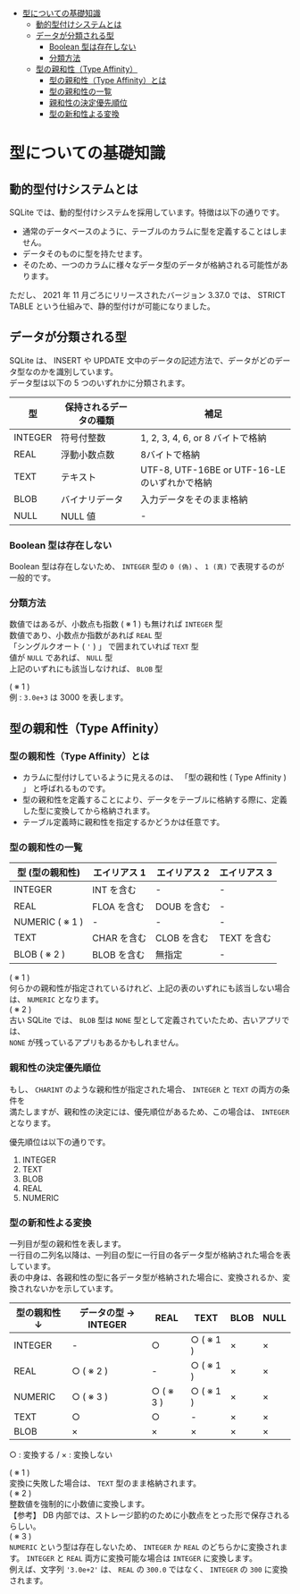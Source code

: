 <!-- TOC START min:1 max:3 link:true asterisk:false update:true -->
- [型についての基礎知識](#型についての基礎知識)
  - [動的型付けシステムとは](#動的型付けシステムとは)
  - [データが分類される型](#データが分類される型)
    - [Boolean 型は存在しない](#boolean-型は存在しない)
    - [分類方法](#分類方法)
  - [型の親和性（Type Affinity）](#型の親和性type-affinity)
    - [型の親和性（Type Affinity）とは](#型の親和性type-affinityとは)
    - [型の親和性の一覧](#型の親和性の一覧)
    - [親和性の決定優先順位](#親和性の決定優先順位)
    - [型の新和性よる変換](#型の新和性よる変換)
<!-- TOC END -->


# 型についての基礎知識

## 動的型付けシステムとは

SQLite では、動的型付けシステムを採用しています。特徴は以下の通りです。

- 通常のデータベースのように、テーブルのカラムに型を定義することはしません。
- データそのものに型を持たせます。
- そのため、一つのカラムに様々なデータ型のデータが格納される可能性があります。

ただし、 2021 年 11 月ごろにリリースされたバージョン 3.37.0 では、 STRICT TABLE という仕組みで、静的型付けが可能になりました。


## データが分類される型

SQLite は、 INSERT や UPDATE 文中のデータの記述方法で、データがどのデータ型なのかを識別しています。  
データ型は以下の 5 つのいずれかに分類されます。

| 型      | 保持されるデータの種類 | 補足                                         |
|---------|------------------------|----------------------------------------------|
| INTEGER | 符号付整数             | 1, 2, 3, 4, 6, or 8 バイトで格納             |
| REAL    | 浮動小数点数           | 8バイトで格納                                |
| TEXT    | テキスト               | UTF-8, UTF-16BE or UTF-16-LEのいずれかで格納 |
| BLOB    | バイナリデータ         | 入力データをそのまま格納                     |
| NULL    | NULL 値                | -                                            |

### Boolean 型は存在しない

Boolean 型は存在しないため、 `INTEGER` 型の `0 (偽)` 、 `1 (真)` で表現するのが一般的です。


### 分類方法

数値ではあるが、小数点も指数 ( ※ 1 ) も無ければ `INTEGER` 型  
数値であり、小数点か指数があれば `REAL` 型  
「シングルクオート ( `'` ) 」 で囲まれていれば `TEXT` 型  
値が `NULL` であれば、 `NULL` 型  
上記のいずれにも該当しなければ、 `BLOB` 型

( ※ 1 )  
例 : `3.0e+3` は 3000 を表します。


## 型の親和性（Type Affinity）

### 型の親和性（Type Affinity）とは

- カラムに型付けしているように見えるのは、 「型の親和性 ( Type Affinity ) 」 と呼ばれるものです。
- 型の親和性を定義することにより、データをテーブルに格納する際に、定義した型に変換してから格納されます。
- テーブル定義時に親和性を指定するかどうかは任意です。


### 型の親和性の一覧

| 型 (型の親和性) | エイリアス 1 | エイリアス 2 | エイリアス 3 |
|-----------------|--------------|--------------|--------------|
| INTEGER         | INT を含む   | -            | -            |
| REAL            | FLOA を含む  | DOUB を含む  | -            |
| NUMERIC ( ※ 1 ) | -            | -            | -            |
| TEXT            | CHAR を含む  | CLOB を含む  | TEXT を含む  |
| BLOB ( ※ 2 )    | BLOB を含む  | 無指定       | -            |

( ※ 1 )  
何らかの親和性が指定されているけれど、上記の表のいずれにも該当しない場合は、 `NUMERIC` となります。  
( ※ 2 )  
古い SQLite では、 `BLOB` 型は `NONE` 型として定義されていたため、古いアプリでは、  
`NONE` が残っているアプリもあるかもしれません。


### 親和性の決定優先順位

もし、 `CHARINT` のような親和性が指定された場合、 `INTEGER` と `TEXT` の両方の条件を  
満たしますが、親和性の決定には、優先順位があるため、この場合は、 `INTEGER` となります。

優先順位は以下の通りです。

1. INTEGER
2. TEXT
3. BLOB
4. REAL
5. NUMERIC


### 型の新和性よる変換

一列目が型の親和性を表します。  
一行目の二列名以降は、一列目の型に一行目の各データ型が格納された場合を表しています。  
表の中身は、各親和性の型に各データ型が格納された場合に、変換されるか、変換されないかを示しています。

| 型の親和性 ↓ | データの型 → INTEGER | REAL      | TEXT      | BLOB | NULL |
|--------------|----------------------|-----------|-----------|------|------|
| INTEGER      | -                    | ○         | ○ ( ※ 1 ) | ×    | ×    |
| REAL         | ○ ( ※ 2 )            | -         | ○ ( ※ 1 ) | ×    | ×    |
| NUMERIC      | ○ ( ※ 3 )            | ○ ( ※ 3 ) | ○ ( ※ 1 ) | ×    | ×    |
| TEXT         | ○                    | ○         | -         | ×    | ×    |
| BLOB         | ×                    | ×         | ×         | ×    | ×    |

○ : 変換する / × : 変換しない

( ※ 1 )  
変換に失敗した場合は、 `TEXT` 型のまま格納されます。  
( ※ 2 )  
整数値を強制的に小数値に変換します。  
【参考】 DB 内部では、ストレージ節約のために小数点をとった形で保存されるらしい。  
( ※ 3 )  
`NUMERIC` という型は存在しないため、 `INTEGER` か `REAL` のどちらかに変換されます。
`INTEGER` と `REAL` 両方に変換可能な場合は `INTEGER` に変換します。  
例えば、文字列 `'3.0e+2'` は、 `REAL` の `300.0` ではなく、 `INTEGER` の `300` に変換されます。
